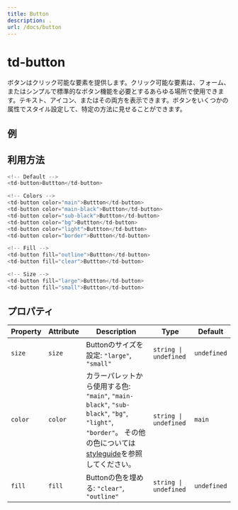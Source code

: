 ```yaml
---
title: Button
description: .
url: /docs/button
---
```


# td-button

ボタンはクリック可能な要素を提供します。クリック可能な要素は、フォーム、またはシンプルで標準的なボタン機能を必要とするあらゆる場所で使用できます。テキスト、アイコン、またはその両方を表示できます。ボタンをいくつかの属性でスタイル設定して、特定の方法に見せることができます。

## 例

<td-button-page></td-button-page>


## 利用方法

```typescript
<!-- Default -->
<td-button>Buttton</td-button>

<!-- Colors -->
<td-button color="main">Buttton</td-button>
<td-button color="main-black">Buttton</td-button>
<td-button color="sub-black">Buttton</td-button>
<td-button color="bg">Buttton</td-button>
<td-button color="light">Buttton</td-button>
<td-button color="border">Buttton</td-button>

<!-- Fill -->
<td-button fill="outline">Buttton</td-button>
<td-button fill="clear">Buttton</td-button>

<!-- Size -->
<td-button fill="large">Buttton</td-button>
<td-button fill="small">Buttton</td-button>
```




## プロパティ

| Property          | Attribute          | Description                                                                                                                                                                   | Type                  | Default     |
| ----------------- | ------------------ | ------------------------------------------------------------------------------------------------------------------------------------------------------------------------------| ----------------------| ----------- |
| `size`            | `size`             | Buttonのサイズを設定: `"large"`, `"small"`                                                                                                                                    | `string \| undefined` | `undefined` |
| `color`           | `color`            | カラーパレットから使用する色: `"main"`, `"main-black"`, `"sub-black"`, `"bg"`, `"light"`, `"border"`。 その他の色については [styleguide](/docs/styleguide)を参照してください。| `string \| undefined` | `main` |
| `fill`            | `fill`             | Buttonの色を埋める: `"clear"`, `"outline"`                                                                                                                                    | `string \| undefined` | `undefined` |
